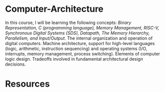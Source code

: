 # Computer-Architecture

In this course, I will be learning the following concepts: _Binary Representation, C (programming language), Memory Management, RISC-V, Synchronous Digital Systems (SDS), Datapath, The Memory Hierarchy, Parallelism, and Input/Output_. The internal organization and operation of digital computers. 
Machine architecture, support for high-level languages (logic, arithmetic, instruction sequencing) and operating systems (I/O, interrupts, memory management, process switching). Elements of computer logic design. Tradeoffs involved in fundamental architectural design decisions. 

# Resources
